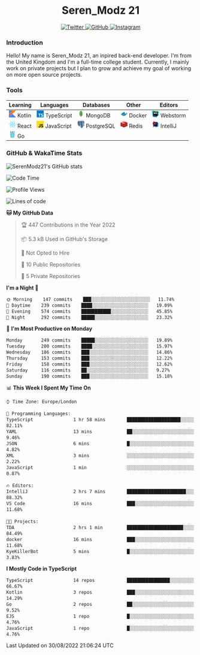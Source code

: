 <div align="center">
  <h1>Seren_Modz 21</h1>
  <a href="https://twitter.com/SerenModz21">
    <img alt="Twitter" src="https://img.shields.io/badge/twitter%20-%231DA1F2.svg?&style=for-the-badge&logo=Twitter&logoColor=white">
  </a>
  <a href="https://github.com/SerenModz21">
    <img alt="GitHub" src="https://img.shields.io/badge/github%20-%23121011.svg?&style=for-the-badge&logo=github&logoColor=white">
  </a>
  <a href="https://www.instagram.com/serenmodz21">
    <img alt="Instagram" src="https://img.shields.io/badge/instagram%20-%23E4405F.svg?&style=for-the-badge&logo=Instagram&logoColor=white">
  </a>
</div>

### Introduction

Hello! My name is Seren_Modz 21, an inpired back-end developer. I'm from the United Kingdom and I'm a full-time college student. Currently, I mainly work on private projects but I plan to grow and achieve my goal of working on more open source projects. 

### Tools

 **Learning**                                        | **Languages**                                               | **Databases**                                               | **Other**                                           | **Editors**                                                  
-----------------------------------------------------|-------------------------------------------------------------|-------------------------------------------------------------|-----------------------------------------------------|--------------------------------------------------------------
 <img width="19px" src="./assets/kotlin.svg"> Kotlin | <img width="19px" src="./assets/typescript.svg"> TypeScript | <img width="19px" src="./assets/mongodb.svg"> MongoDB       | <img width="19px" src="./assets/docker.svg"> Docker | <img width="19px" src="./assets/webstorm.svg"> Webstorm      
 <img width="19px" src="./assets/react.svg"> React   | <img width="19px" src="./assets/javascript.svg"> JavaScript | <img width="19px" src="./assets/postgresql.svg"> PostgreSQL | <img width="19px" src="./assets/redis.svg"> Redis   | <img width="19px" src="./assets/intellij-idea.svg"> IntelliJ
 <img width="19px" src="./assets/go.svg"> Go         |                                                             |                                                             |                                                     |                                                                                                               

### GitHub & WakaTime Stats

![SerenModz21's GitHub stats](https://github-readme-stats.vercel.app/api?username=SerenModz21&show_icons=true&theme=dark)

<!--START_SECTION:waka-->
![Code Time](http://img.shields.io/badge/Code%20Time-1%2C544%20hrs%2049%20mins-blue)

![Profile Views](http://img.shields.io/badge/Profile%20Views-25-blue)

![Lines of code](https://img.shields.io/badge/From%20Hello%20World%20I%27ve%20Written-13%20Thousand%20lines%20of%20code-blue)

**🐱 My GitHub Data** 

> 🏆 447 Contributions in the Year 2022
 > 
> 📦 5.3 kB Used in GitHub's Storage 
 > 
> 🚫 Not Opted to Hire
 > 
> 📜 10 Public Repositories 
 > 
> 🔑 5 Private Repositories  
 > 
**I'm a Night 🦉** 

```text
🌞 Morning    147 commits    ███░░░░░░░░░░░░░░░░░░░░░░   11.74% 
🌆 Daytime    239 commits    ████░░░░░░░░░░░░░░░░░░░░░   19.09% 
🌃 Evening    574 commits    ███████████░░░░░░░░░░░░░░   45.85% 
🌙 Night      292 commits    █████░░░░░░░░░░░░░░░░░░░░   23.32%

```
📅 **I'm Most Productive on Monday** 

```text
Monday       249 commits    █████░░░░░░░░░░░░░░░░░░░░   19.89% 
Tuesday      200 commits    ████░░░░░░░░░░░░░░░░░░░░░   15.97% 
Wednesday    186 commits    ███░░░░░░░░░░░░░░░░░░░░░░   14.86% 
Thursday     153 commits    ███░░░░░░░░░░░░░░░░░░░░░░   12.22% 
Friday       158 commits    ███░░░░░░░░░░░░░░░░░░░░░░   12.62% 
Saturday     116 commits    ██░░░░░░░░░░░░░░░░░░░░░░░   9.27% 
Sunday       190 commits    ███░░░░░░░░░░░░░░░░░░░░░░   15.18%

```


📊 **This Week I Spent My Time On** 

```text
⌚︎ Time Zone: Europe/London

💬 Programming Languages: 
TypeScript               1 hr 58 mins        ████████████████████░░░░░   82.11% 
YAML                     13 mins             ██░░░░░░░░░░░░░░░░░░░░░░░   9.46% 
JSON                     6 mins              █░░░░░░░░░░░░░░░░░░░░░░░░   4.82% 
XML                      3 mins              ░░░░░░░░░░░░░░░░░░░░░░░░░   2.22% 
JavaScript               1 min               ░░░░░░░░░░░░░░░░░░░░░░░░░   0.87%

🔥 Editors: 
IntelliJ                 2 hrs 7 mins        ██████████████████████░░░   88.32% 
VS Code                  16 mins             ███░░░░░░░░░░░░░░░░░░░░░░   11.68%

🐱‍💻 Projects: 
TDA                      2 hrs 1 min         █████████████████████░░░░   84.49% 
docker                   16 mins             ███░░░░░░░░░░░░░░░░░░░░░░   11.68% 
KyeKillerBot             5 mins              █░░░░░░░░░░░░░░░░░░░░░░░░   3.83%

```

**I Mostly Code in TypeScript** 

```text
TypeScript               14 repos            ████████████████░░░░░░░░░   66.67% 
Kotlin                   3 repos             ███░░░░░░░░░░░░░░░░░░░░░░   14.29% 
Go                       2 repos             ██░░░░░░░░░░░░░░░░░░░░░░░   9.52% 
EJS                      1 repo              █░░░░░░░░░░░░░░░░░░░░░░░░   4.76% 
JavaScript               1 repo              █░░░░░░░░░░░░░░░░░░░░░░░░   4.76%

```



 Last Updated on 30/08/2022 21:06:24 UTC
<!--END_SECTION:waka-->
